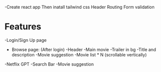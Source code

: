 -Create react app
Then inatall tailwind css
Header
Routing
Form validation


# Features
-Login/Sign Up page

- Browse page: (After login)
    -Header
    -Main movie
    -Trailer in bg
    -Title and description
    -Movie suggestion
    -Movie list * N (scrollable vertically)

-Netflix GPT 
    -Search Bar
    -Movie suggestion